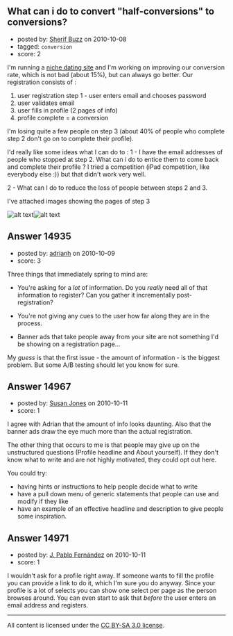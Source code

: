 ## What can i do to convert "half-conversions" to conversions?

- posted by: [Sherif Buzz](https://stackexchange.com/users/-1/4592-sherif-buzz) on 2010-10-08
- tagged: `conversion`
- score: 2

I'm running a [niche dating site][1] and I'm working on improving our conversion rate, which is not bad (about 15%), but can always go better. Our registration consists of :

1. user registration step 1 - user enters email and chooses password
2. user validates email
3. user fills in profile (2 pages of info)
4. profile complete = a conversion

I'm losing quite a few people on step 3 (about 40% of people who complete step 2 don't go on to complete their profile).

I'd really like some ideas what I can do to :
1 - I have the email addresses of people who stopped at step 2. What can i do to entice them to come back and complete their profile ?  I tried a competition (iPad competition, like everybody else :)) but that didn't work very well.

2 - What can I do to reduce the loss of people between steps 2 and 3.

I've attached images showing the pages of step 3

![alt text][2]![alt text][3]


  [1]: http://www.buzzarab.com
  [2]: http://i.stack.imgur.com/2uIIU.png
  [3]: http://i.stack.imgur.com/HTj7k.png


## Answer 14935

- posted by: [adrianh](https://stackexchange.com/users/-1/4599-adrianh) on 2010-10-09
- score: 3

Three things that immediately spring to mind are:

* You're asking for a _lot_ of information. Do you _really_ need all of that information to register? Can you gather it incrementally post-registration?

* You're not giving any cues to the user how far along they are in the process. 

* Banner ads that take people away from your site are not something I'd be showing on a registration page...

My _guess_ is that the first issue - the amount of information - is the biggest problem. But some A/B testing should let you know for sure.


## Answer 14967

- posted by: [Susan Jones](https://stackexchange.com/users/-1/2737-susan-jones) on 2010-10-11
- score: 1

I agree with Adrian that the amount of info looks daunting. Also that the banner ads draw the eye much more than the actual registration.

The other thing that occurs to me is that people may give up on the unstructured questions (Profile headline and About yourself). If they don't know what to write and are not highly motivated, they could opt out here.

You could try:

 - having hints or instructions to help people decide what to write
 - have a pull down menu of generic statements that people can use and modify if they like
 - have an example of an effective headline and description to give people some inspiration.


## Answer 14971

- posted by: [J. Pablo Fernández](https://stackexchange.com/users/-1/751-j-pablo-fern-ndez) on 2010-10-11
- score: 1

I wouldn't ask for a profile right away. If someone wants to fill the profile you can provide a link to do it, which I'm sure you do anyway. Since your profile is a lot of selects you can show one select per page as the person browses around. You can even start to ask that *before* the user enters an email address and registers.



---

All content is licensed under the [CC BY-SA 3.0 license](https://creativecommons.org/licenses/by-sa/3.0/).
